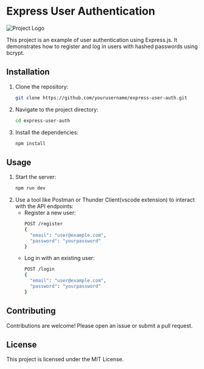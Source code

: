 
# Express User Authentication

![Project Logo](https://camo.githubusercontent.com/86f61f7d4367c71a580e11af0bcd4f333d1b967225a679a12998657db1307dd3/68747470733a2f2f692e636c6f756475702e636f6d2f7a6659366c4c376546612d3330303078333030302e706e67)

This project is an example of user authentication using Express.js. It demonstrates how to register and log in users with hashed passwords using bcrypt.

## Installation

1. Clone the repository:
    ```sh
    git clone https://github.com/yourusername/express-user-auth.git
    ```
2. Navigate to the project directory:
    ```sh
    cd express-user-auth
    ```
3. Install the dependencies:
    ```sh
    npm install
    ```

## Usage

1. Start the server:
    ```sh
    npm run dev
    ```
2. Use a tool like Postman or Thunder Client(vscode extension) to interact with the API endpoints:
    - Register a new user:
        ```sh
        POST /register
        {
          "email": "user@example.com",
          "password": "yourpassword"
        }
        ```
    - Log in with an existing user:
        ```sh
        POST /login
        {
          "email": "user@example.com",
          "password": "yourpassword"
        }
        ```

## Contributing

Contributions are welcome! Please open an issue or submit a pull request.

## License

This project is licensed under the MIT License.